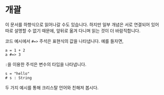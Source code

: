 # 개괄

이 문서를 하향식으로 읽어나갈 수도 있습니다. 하지만 일부 개념은 서로 연결되어 있어 따로 설명할 수 없기 때문에, 앞뒤로 옮겨 다니며 읽는 것이 더 바람직합니다.

코드 예시에서 `#=>` 주석은 표현식의 값을 나타냅니다. 예를 들자면,

```crystal
a = 1 + 2
a #=> 3
```

`:`을 이용한 주석은 변수의 타입을 나타냅니다.

```crystal
s = "hello"
# s : String
```

두 가지 예시를 통해 크리스탈 언어와 친해져 봅시다.
